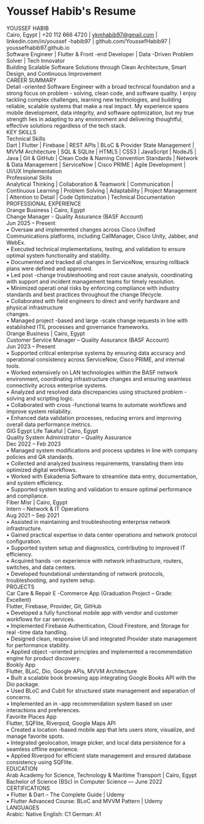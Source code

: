 # Youssef Habib's Resume

YOUSSEF HABIB  
Cairo, Egypt | +20 112 666 4720 | ykmhabib97@gmail.com | linkedin.com/in/youssef -habib97 | 
github.com/YoussefHabib97 | youssefhabib97.github.io  
Software Engineer | Flutter & Front -end Developer | Data -Driven Problem Solver | Tech Innovator  
Building Scalable Software Solutions through Clean Architecture, Smart Design, and Continuous 
Improvement  
CAREER SUMMARY  
Detail -oriented Software Engineer with a broad technical foundation and a strong focus on problem -
solving, clean code, and software quality. I enjoy tackling complex challenges, learning new 
technologies, and building reliable, scalable systems that make a  real impact. My experience spans 
mobile development, data integrity, and software optimization, but my true strength lies in adapting 
to any environment and delivering thoughtful, effective solutions regardless of the tech stack.  
KEY SKILLS  
Technical Skills  
Dart | Flutter | Firebase | REST APIs | BLoC & Provider State Management | MVVM Architecture | SQL & 
SQLite | HTML5 | CSS3 | JavaScript | NodeJS | Java | Git & GitHub | Clean Code & Naming Convention 
Standards | Network & Data Management | ServiceNow | Cisco PRIME | Agile Development | UI/UX 
Implementation  
Professional Skills  
Analytical Thinking | Collaboration & Teamwork | Communication | Continuous Learning | Problem 
Solving | Adaptability | Project Management | Attention to Detail | Code Optimization | Technical 
Documentation  
PROFESSIONAL EXPERIENCE  
Orange Business | Cairo, Egypt  
Change Manager  - Quality Assurance (BASF Account)  
Jun 2025 – Present  
• Oversaw and implemented changes across Cisco Unified Communications platforms, including 
CallManager, Cisco Unity, Jabber, and WebEx.  
• Executed technical implementations, testing, and validation to ensure optimal system 
functionality and stability.  
• Documented and tracked all changes in ServiceNow, ensuring rollback plans were defined and 
approved.  
• Led post -change troubleshooting and root cause analysis, coordinating with support and incident 
management teams for timely resolution.  
• Minimized operati onal risks by enforcing compliance with industry standards and best practices 
throughout the change lifecycle.  
• Collaborated with field engineers to direct and verify hardware and physical infrastructure  
changes.  
• Managed project -based and large -scale change requests in line with established ITIL processes 
and governance frameworks.  
Orange Business | Cairo, Egypt  
Customer Service Manager – Quality Assurance (BASF Account)  
Jun 2023 – Present  
• Supported critical enterprise systems by ensuring data accuracy and operational consistency 
across ServiceNow, Cisco PRIME, and internal tools.  
• Worked extensively on LAN technologies within the BASF network environment, coordinating 
infrastructure changes and ensuring seamless connectivity across enterprise systems.  
• Analyzed and resolved data discrepancies using structured problem -solving and scripting logic.  
• Collaborated with cross -functional teams to automate workflows and improve system reliability.  
• Enhanced data validation processes, reducing errors and improving overall data performance 
metrics.  
GIG Egypt Life Takaful | Cairo, Egypt  
Quality System Administrator – Quality Assurance  
Dec 2022 – Feb 2023  
• Managed system modifications and process updates in line with company policies and QA 
standards.  
• Collected and analyzed business requirements, translating them into optimized digital workflows.  
• Worked with Eskadenia Software to streamline data entry, documentation, and system efficiency.  
• Supported system testing and validation to ensure optimal performance and compliance.  
Fiber Misr | Cairo, Egypt  
Intern – Network & IT Operations  
Aug 2021 – Sep 2021  
• Assisted in maintaining and troubleshooting enterprise network infrastructure.  
• Gained practical expertise in data center operations and network protocol configuration.  
• Supported system setup and diagnostics, contributing to improved IT efficiency.  
• Acquired hands -on experience with network infrastructure, routers, switches, and data centers.  
• Developed foundational understanding of network protocols, troubleshooting, and system setup.  
PROJECTS  
Car Care & Repair E -Commerce App (Graduation Project – Grade: Excellent)  
Flutter, Firebase, Provider, Git, GitHub  
• Developed a fully functional mobile app with vendor and customer workflows for car services.  
• Implemented Firebase Authentication, Cloud Firestore, and Storage for real -time data handling.  
• Designed clean, responsive UI and integrated Provider state management for performance 
stability.  
• Applied object -oriented principles and implemented a recommendation engine for product 
discovery.  
Bookly App  
Flutter, BLoC, Dio, Google APIs, MVVM Architecture  
• Built a scalable book browsing app integrating Google Books API with the Dio package.  
• Used BLoC and Cubit for structured state management and separation of concerns.  
• Implemented an in -app recommendation system based on user interactions and preferences.  
Favorite Places App  
Flutter, SQFlite, Riverpod, Google Maps API  
• Created a location -based mobile app that lets users store, visualize, and manage favorite spots.  
• Integrated geolocation, image picker, and local data persistence for a seamless offline experience.  
• Applied Riverpod for efficient state management and ensured database consistency using SQFlite.  
EDUCATION  
Arab Academy for Science, Technology & Maritime Transport | Cairo, Egypt  
Bachelor of Science (BSc) in Computer Science — June 2022  
CERTIFICATIONS  
• Flutter & Dart – The Complete Guide | Udemy  
• Flutter Advanced Course: BLoC and MVVM Pattern | Udemy  
LANGUAGES  
Arabic: Native   English: C1   German: A1  
